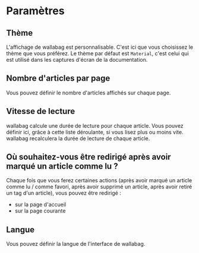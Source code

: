 # Paramètres

## Thème

L'affichage de wallabag est personnalisable. C'est ici que vous
choisissez le thème que vous préférez. Le thème par défaut est
`Material`, c'est celui qui est utilisé dans les captures d'écran de la
documentation.

## Nombre d'articles par page

Vous pouvez définir le nombre d'articles affichés sur chaque page.

## Vitesse de lecture

wallabag calcule une durée de lecture pour chaque article. Vous pouvez
définir ici, grâce à cette liste déroulante, si vous lisez plus ou moins
vite. wallabag recalculera la durée de lecture de chaque article.

## Où souhaitez-vous être redirigé après avoir marqué un article comme lu ?

Chaque fois que vous ferez certaines actions (après avoir marqué un
article comme lu / comme favori, après avoir supprimé un article, après
avoir retiré un tag d'un article), vous pouvez être redirigé :

-   sur la page d'accueil
-   sur la page courante

## Langue

Vous pouvez définir la langue de l'interface de wallabag.
